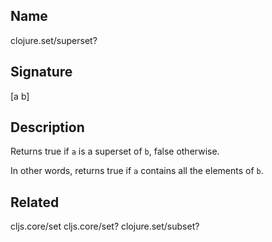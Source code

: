 ## Name
clojure.set/superset?

## Signature
[a b]

## Description

Returns true if `a` is a superset of `b`, false otherwise.

In other words, returns true if `a` contains all the elements of `b`.

## Related
cljs.core/set
cljs.core/set?
clojure.set/subset?
